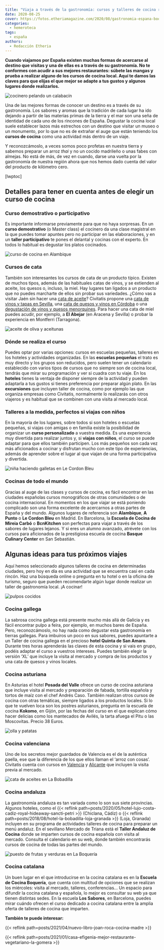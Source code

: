 ```yaml
---
title: "Viaja a través de la gastronomía: cursos y talleres de cocina regional en España"
date: 2020-08-25
cover: https://fotos.etheriamagazine.com/2020/08/gastronomia-espana-boqueria-barcelona.jpg
categories: 
  - hemeroteca
tags: 
  - españa
authors: 
  - Redacción Etheria
---
```


**Cuando viajamos por España existen muchas formas de acercarse al destino que visitas y 
una de ellas es a través de su gastronomía. No te conformes con acudir a sus mejores 
restaurantes: súbete las mangas y prueba a realizar alguno de los cursos de cocina 
local. Aquí te damos las claves para que elijas el que mejor se adapte a tus gustos y 
algunos lugares donde realizarlos.** 

![cocinero pelando un calabacín](https://fotos.etheriamagazine.com/2020/08/gastronomia-calabacin.jpg "Prueba a realizar un taller de cocina en tus viajes por España, no te arrepentirás. © Caroline Attwood")

Una de las mejores formas de conocer un destino es a través de su gastronomía. Los 
sabores y aromas que la tradición de cada lugar ha ido dejando a partir de las materias 
primas de la tierra y el mar son una seña de identidad de cada uno de los rincones de 
España. Degustar la cocina local suele establecer lazos más estrechos con un destino que 
visitar un museo o un monumento, por lo que no es de extrañar el auge que están teniendo 
los **cursos de cocina** como una actividad más dentro de un viaje. 

Y reconozcámoslo, a veces somos poco profetas en nuestra tierra y sabemos preparar un 
arroz _thai_ y no un cocido madrileño o unas fabes con almejas. No está de más, de vez 
en cuando, darse una vuelta por la gastronomía de nuestra región ahora que nos hemos 
dado cuenta del valor del producto de kilómetro cero. 

\[lwptoc\]

## Detalles para tener en cuenta antes de elegir un curso de cocina

### Curso demostrativo o participativo

Es importante informarse previamente para que no haya sorpresas. En un **curso 
demostrativo** (o Master class) el cocinero da una clase magistral en la que puedes 
tomar apuntes pero no participar en las elaboraciones, y en un **taller participativo** 
te pones el delantal y cocinas con el experto. En todos lo habitual es degustar los 
platos cocinados. 

![curso de cocina en Alambique](https://fotos.etheriamagazine.com/2020/08/gatronomia-espanola-curso-alambique.jpg "Curso de cocina en Alambique. © SG")

### Cursos de cata

También son interesantes los cursos de cata de un producto típico. Existen de muchos 
tipos, además de las habituales catas de vinos, y se extienden al aceite, los quesos o, 
incluso, la miel. Hay lugares tan ligados a un producto que no puedes marcharte de ellos 
sin probar sus variedades. ¿Cómo vas a visitar Jaén sin hacer una [cata de 
aceite](https://www.civitatis.com/es/ubeda/cata-aceites-jaen/?aid=10211)? Civitatis 
propone una [cata de vinos y tapas en 
Sevilla](https://www.civitatis.com/es/sevilla/cata-vinos-tapas/?aid=10211), una [cata de 
quesos y vinos en 
Córdoba](https://www.civitatis.com/es/cordoba/cata-quesos-vinos/?aid=10211) o una 
[degustación de vinos y quesos 
menorquines](https://www.civitatis.com/es/menorca/degustacion-quesos-vinos/?aid=10211). 
Para hacer una cata de miel puedes acudir, por ejemplo, a **El Abejar** (en Aracena y 
Sevilla) o probar la experiencia en Montferri (Tarragona). 

![aceite de oliva y aceitunas](https://fotos.etheriamagazine.com/2020/08/gastronomia-espana-aceite-oliva.jpg "Aceite de oliva.")

### Dónde se realiza el curso

Puedes optar por varias opciones: cursos en escuelas pequeñas, talleres en los hoteles y 
actividades organizadas. En las **escuelas pequeñas** el trato es muy directo y los 
grupos son reducidos, pero suelen tener un calendario establecido con varios tipos de 
cursos que no siempre son de cocina local, tendrás que mirar su programación y ver si 
cuadra con tu viaje. En los **hoteles** tienes la ventaja de disponer siempre de la 
actividad y pueden adaptarla a tus gustos si tienes preferencia por preparar algún 
plato. En las **excursiones** que incluyen taller de cocina, como por ejemplo las que 
organiza empresas como Civitatis, normalmente lo realizarás con otros viajeros y es 
habitual que se combinen con una visita al mercado local. 

### Talleres a la medida, perfectos si viajas con niños

En la mayoría de los lugares, sobre todos si son hoteles o escuelas pequeñas, si viajas 
con amigas o en familia existe la posibilidad de organizar un **curso personalizado** a 
vuestra medida. Es una experiencia muy divertida para realizar juntos y, si **viajas con 
niños**, el curso se puede adaptar para que ellos también participen. Los más pequeños 
son cada vez más aficionados a cocinar y disfrutan mucho con este tipo de experiencias, 
además de aprender sobre el lugar al que viajan de una forma participativa y divertida. 

![niña haciendo galletas en Le Cordon Bleu](https://fotos.etheriamagazine.com/2020/08/gastronomia-curso-con-ninos.jpg "Curso para cocinar con niños en Le Cordon Bleu de Madrid. © SG")

### Cocinas de todo el mundo

Gracias al auge de las clases y cursos de cocina, es fácil encontrar en las ciudades 
españolas cursos monográficos de otras comunidades o de cocina internacional. En 
momentos en los que viajar se está poniendo complicado son una forma excelente de 
acercarnos a otras partes de España y del mundo. Algunos lugares de referencia son 
**Alambique**, **A Punto** o **Le Cordon Bleu** en Madrid. En Barcelona, la **Escuela de 
Cocina de Mireia Carbó** o **BcnKitchen** son perfectas para viajar a través de los 
sabores de lugares lejanos. Y si eres un alumno avanzado, atrévete con los cursos para 
aficionados de la prestigiosa escuela de cocina **Basque Culinary Center** en San 
Sebastián. 

## Algunas ideas para tus próximos viajes

Aquí hemos seleccionado algunos talleres de cocina en determinadas ciudades, pero hoy en 
día es una actividad que se encuentra casi en cada rincón. Haz una búsqueda online o 
pregunta en tu hotel o en la oficina de turismo, seguro que pueden recomendarte algún 
lugar donde realizar un taller de gastronomía local. ¡A cocinar! 

![pulpos cocidos](https://fotos.etheriamagazine.com/2020/08/gastronomia-gallega-pulpos.jpg "Pulpos en A Coruña. © Ellen Hughes")

### Cocina gallega

La sabrosa cocina gallega está presente mucho más allá de Galicia y es fácil encontrar 
pulpo a feira, por ejemplo, en muchos bares de España. Pero, reconozcámoslo, no hay nada 
como degustar esta gastronomía en tierras gallegas. Para imbuiros un poco en sus 
sabores, puedes apuntarte a un Taller de cocina gallega en el precioso **hotel Quinta de 
San Amaro**. Durante tres horas aprenderás las claves de esta cocina y si vais en grupo, 
podéis adaptar el curso a vuestros intereses. Puedes también elegir la versión ‘XL’ que 
incluye la visita al mercado y compra de los productos y una cata de quesos y vinos 
locales. 

### Cocina asturiana

En Asturias el hotel **Posada del Valle** ofrece un curso de cocina asturiana que 
incluye visita al mercado y preparación de fabada, tortilla española y tortos de maíz 
con el chef Andrés Caso. También realizan otros cursos de cocina con otras temáticas, 
siempre ligados a los productos locales. Si lo que te vuelven loca son los postres 
asturianos, pregunta en la escuela de cocina **Kokomo**, en Gijón, por las fechas del 
curso en el que explican cómo hacer delicias como los mantecados de Avilés, la tarta 
afuega el Pitu o las Moscovitas. Precio 38 Euros. 

![olla y patatas](https://fotos.etheriamagazine.com/2020/08/gastronomia-espanola-patatas.jpg "Las patatas son un ingrediente básico en las gastronomías del norte de España.")

### Cocina valenciana

Uno de los secretos mejor guardados de Valencia es el de la auténtica paella, ese que la 
diferencia de los que ellos llaman el ‘arroz con cosas’. Civitatis cuenta con cursos en 
[Valencia](https://www.civitatis.com/es/valencia/taller-paella-valenciana/?aid=10211) y 
[Alicante](https://www.civitatis.com/es/alicante/taller-paella/?aid=10211) que incluyen 
la visita previa al mercado. 

![cata de aceites en La Bobadilla](https://fotos.etheriamagazine.com/2020/08/gastronomia-espanola-la-bobadilla.jpg "Recogida de ingredientes con el chef y cata de aceite en La Bobadilla. © Barceló Hotel Group")

### Cocina andaluza

La gastronomía andaluza es tan variada como lo son sus siete provincias. Algunos 
hoteles, como el {{< reflink 
path=posts/2020/05/hotel-lujo-costa-cadiz-royal-hideaway-sancti-petri >}} (Chiclana, 
Cádiz) o {{< reflink path=posts/2018/08/hotel-la-bobadilla-loja-granada >}} (Loja, 
Granada) incluyen en su programa de actividades talleres de cocina para preparar un menú 
andaluz. En el sevillano Mercado de Triana está el **Taller Andaluz de Cocina** donde se 
imparten cursos de cocina española con visita al mercado. Consulta el calendario en su 
web, donde también encontrarás cursos de cocina de todas las partes del mundo. 

![puesto de frutas y verduras en La Boquería](https://fotos.etheriamagazine.com/2020/08/gastronomia-espana-boqueria-barcelona.jpg "Mercado de la Boquería en Barcelona.")

### Cocina catalana

Un buen lugar en el que introducirse en la cocina catalana es en la **Escuela de Cocina 
Boquería**, que cuenta con multitud de opciones que se realizan los miércoles: visita al 
mercado, talleres, conferencias… Un espacio para difundir la cocina catalana y española, 
lo mejor es consultar su web ya que tienen distintas sedes. En la escuela **Los 
Sabores**, en Barcelona, puedes mirar cuándo ofrecen el curso dedicado a cocina catalana 
entre la amplia oferta de talleres de cocina que imparten. 

**También te puede interesar:** 

{{< reflink path=posts/2021/04/nuevo-libro-joan-roca-cocina-madre >}} 

{{< reflink path=posts/2021/01/casa-efigenia-mejor-restaurante-vegetariano-la-gomera >}}
